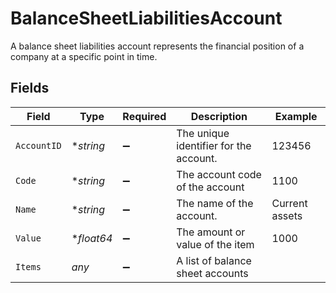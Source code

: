 # BalanceSheetLiabilitiesAccount

A balance sheet liabilities account represents the financial position of a company at a specific point in time.


## Fields

| Field                                  | Type                                   | Required                               | Description                            | Example                                |
| -------------------------------------- | -------------------------------------- | -------------------------------------- | -------------------------------------- | -------------------------------------- |
| `AccountID`                            | **string*                              | :heavy_minus_sign:                     | The unique identifier for the account. | 123456                                 |
| `Code`                                 | **string*                              | :heavy_minus_sign:                     | The account code of the account        | 1100                                   |
| `Name`                                 | **string*                              | :heavy_minus_sign:                     | The name of the account.               | Current assets                         |
| `Value`                                | **float64*                             | :heavy_minus_sign:                     | The amount or value of the item        | 1000                                   |
| `Items`                                | *any*                                  | :heavy_minus_sign:                     | A list of balance sheet accounts       |                                        |